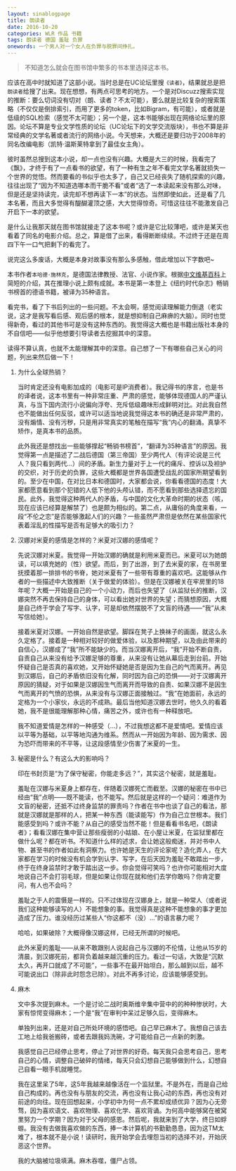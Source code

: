 ```yaml
---
layout: sinablogpage
title: 朗读者
date: 2016-10-20
categories: WLR 作品 书籍
tags: 朗读者 德国 羞耻 负罪
onewords: 一个男人对一个女人在负罪与脱罪间挣扎。
---
```

> 不知道怎么就会在图书馆中繁多的书本里选择这本书。

应该在高中时就知道了这部小说。当时总是在UC论坛里搜`《读者》`，结果就总是把`朗读者`给搜了出来。现在想想，有两点可思考的地方。一个是对Discuzz搜索实现的推断：要么切词没有切对（朗、读者？不太可能），要么就是比较复杂的搜索策略（不仅仅是倒排索引，而用了更多的token，比如Bigram，有可能），或者就是低级的SQL检索（感觉不太可能）；另一个是，这本书能够出现在网络论坛里的原因。论坛不算是专业文学性质的论坛（UC论坛下的文学交流版块），书也不算是非常经典的文学名著或者流行的网络小说。今天想来，大概还是要归功于2008年的同名改编电影（凯特·温斯莱特拿到了最佳女主角）。

彼时虽然总搜到这本小说，却一点也没有兴趣。大概是大三的时候，我看完了《飘》，才终于有了一点看书的欲望，有了一种有生之年不看完文学名著就损失一个世界的觉悟。然而要看的书似乎也太多了，自己又已经丧失了随机探索的兴趣，往往出现了“因为不知道选哪本而干脆不看”或者“选了一本读起来没有那么对味，但是还是坚持读完，读完却不想再读下一本”的状态。当然即使如此，还是看了几本名著，而且大多觉得有醍醐灌顶之感，大大觉得惊奇。可惜这往往不能激发自己开启下一本的欲望。

是什么让我那天就在图书馆就接走了这本书呢？或许是它比较薄吧，或许是某天也看着了同名的电影介绍。总之，算是借了出来，看得断断续续。不过终于还是在周四下午一口气把剩下的看完了。

说完这么多废话，大概是本身对故事没有那么多感触，借此增加以下字数吧~

本书作者`本哈德·施林克`，是德国法律教授、法官、小说作家。根据[中文维基百科](https://zh.wikipedia.org/wiki/%E6%9C%AC%E5%93%88%E5%BE%B7%C2%B7%E6%96%BD%E6%9E%97%E5%85%8B)上简短的介绍，其在推理小说上颇有成就。本书是第一本登上《纽约时代杂志》畅销书榜首的德语书籍，被译为35种语言。

看完书，看了下书后列出的一些问题。不太会啊，感觉阅读理解能力倒退（老实说，这才是我写看后感、观后感的根本，就是想抑制自己麻痹的大脑）。同时也觉得新奇，看过的其他书可是没有这种东西的。我觉得这大概也是书籍出版社本身的不自信吧——似乎他想要引导读者去挖掘其中的深意。

读得不算认真，也就不太能理解其中的深意。自己想了一下有哪些自己关心的问题，列出来然后做一下！

1. 为什么全球热销？

    当时肯定还没有电影加成的（电影可是IP消费者）。我记得书的序言，也是书的译者说，这本书里有一种非常庄重、严肃的感觉，能够体现德国人的严谨认真，与当下国内流行小说偏向浮夸、充斥低级趣味形成鲜明对比。对此我自然也不能做出任何反驳，或许可以适当地说我觉得这本书的确还是非常严肃的，没有煽情、没有污秽，只是用非常真实的笔触在描写“我”内心的翻涌。真挚不矫作，是真本书的品质。

    此外我还是想找出一些能够撑起“畅销书榜首”，“翻译为35种语言”的原因。我觉得第一点是描述了二战后德国（第三帝国）至少两代人（有评论说是三代人？我只看到两代...）间的矛盾。新生力量对于上一代的痛斥、控诉以及袒护的交织，对于历史的负罪，这些大概都是世界各国遭受战乱的国家所期望看到的。至少在中国，在对比日本和德国时，大家都会说，你看看德国的态度！大家都愿意看到那个犯错的人低下他的头颅认错，而不愿看到那些选择遗忘的国民。此外，我觉得这种两代人的矛盾，与中国的文化大革命时期的状态（咳，现在应该已经算是解禁了）也是颇为相似的。第二点，从庸俗的角度来看，一段“不伦之恋”是否能够激起人们的兴趣？一些虽然严肃但是依然在某些国家代表着淫乱的性描写是否有足够大的吸引力？

2. 汉娜对米夏的感情是怎样的？米夏对汉娜的感情呢？

    先说汉娜对米夏。我觉得一开始汉娜的确就是利用米夏而已。米夏可以为她朗读，可以填充她的（性）欲望。而后，到了出游，到了去米夏的家，在书房里抚摸着那一排排书的书脊，她对米夏有了一些带有尊重的喜欢吧。这能够从作者的一些描述中大致推断（关于做爱的体验）。但是在汉娜被关在牢房里的18年呢？大概一开始是自己的一个小动力，而后也失望了（从监狱长的推断，汉娜突然不再去保持自己的身体，可以看出她对世界的失望；而猜想原因，大概是自己终于学会了写字、认字，可是却依然摆脱不了文盲的待遇——“我”从未写信给她）。

    接着米夏对汉娜。一开始自然是欲望。脚踩在凳子上换袜子的画面，就这么永久定格了。接着是一种相对较好的做爱体验，以及那种期望，以及由此带来的自信心，汉娜成了“我”所不能缺少的。而当汉娜离开后，“我”开始不断自责，自责自己从来没有给予汉娜足够的尊重，从来没有让她从幕后走到台前。开始怀疑自己是否真的喜欢她，又开始怀疑她是否是因为生自己的气而离开。再见到汉娜后，自己的矛盾依旧没有化解，同时因为自己的恐惧——对于汉娜离开原因的猜疑，对于如果是汉娜因生气而离开而导致的自责、如果汉娜不是因生气而离开的气愤的恐惧，从来没有与汉娜正面接触过。“我”在她面前，永远的定格为一个小家伙，永远的不成熟。最后当他知道汉娜去世时，他久久的看着她，我不是很能理解那种心情，痛苦之外，或许也有一种释放吧。

    我不知道爱情是怎样的一种感受（...），不过我想这都不是爱情吧。爱情应该以平等为基础，以平等地沟通为维系。然而从一开始因为年龄、因为需求、因为恐吓而带来的不平等，让这段感情至少伤害了米夏的一生。

3. 秘密是什么？有这么大的影响吗？

    印在书封页是“为了保守秘密，你能走多远？”，其实这个秘密，就是羞耻。

    羞耻在汉娜与米夏身上都存在，伴随着汉娜死亡而截至。汉娜的秘密在书中已经由“我”点明——既不能读，也不能写。然后就是这样的一个疑问：难道作为文盲的秘密，还抵不过终身监禁的罪责吗？作者在书中也谈了自己的看法，那就是汉娜就是那样的人，把某一种东西（能读能写）作为自己立世根本。我们能感受到吗？或许不能？从自己的感受当然不能！但是看看书名吧，《朗读者》；看看汉娜在集中营让那些瘦弱的小姑娘、在小屋让米夏，在监狱里都在做什么呢？都在听书。不知道什么样的述求，会让她这般痴迷，并对书中人物、甚至书的作者如此有洞察力。也许她是天生的评论家呢？造化弄人，在大家都在学习的时候没有机会学到认字、写字，在后天因为羞耻不敢踏出一步，终于在终身监禁时才敢于踏出这一步。你会觉得可笑吗？也许你可能相对大度地说自己不会打羽毛球，但是如果让你现在就和他们去学你敢吗？你肯定要问，有人也不会吗？

    羞耻之于人的震慑是一样的。只不过体现在汉娜身上，就是一种常人（或者说我们这种能够读写的人）不能想象的事。我觉得真是这种不能想象的事才更加造成了压力。谁没经历过某些人“你这都不（没）...”的语言暴力呢？

    哈哈，如果破除？大概得像汉娜这样，已经无所谓的时候吧。

    此外米夏的羞耻——从来不敢跟别人说起自己与汉娜的不伦情，让他从15岁的清晨，到汉娜死前，都背负着越来越沉重的压力。看过一句话，大致是“沉默太久，再开口就成了不可能”，一些事不在最开始坦白，那么越到以后，越不可能说出口（除非此时怨念已除）。对此不再多讨论，应该能够感受到。

4. 麻木

    文中多次提到麻木。一个是讨论二战时奥斯维辛集中营中的的种种惨状时，大家有惊愕变得麻木；一个是“我”在审判中呆过足够久后，变得麻木。

    单独列出来，还是对自己所处环境的感悟吧。自己早已麻木了。我想自己该去工地上给我爸搬砖，或者去跟我妈洗碗，才可能给自己一点新的刺激。

    我感觉自己已经停止思考，停止了对世界的好奇。每天我只会思考自己，思考自己的心情，调整自己破碎的情绪，每天只会幻想自己能够做到什么，幻想自己自看一眼手机就睡觉。

    我在这里呆了5年，这5年我越来越像活在一个监狱里。不是外在，而是自己给自己构成的。再也没有与朋友的交流，再也没有让我心动的东西，再也没有对前途的向往。现在回想起来，小学初中为何一点不累却成绩优异？因为心无旁骛，因为喜欢语文、喜欢物理、喜欢化学、喜欢背诵。为何高中能够窝在被窝里努力一个学期？因为对于父母的感恩。然后呢，我就来到了大学，终日如蜉蝣。我没有去做我喜欢做的东西，捧一本计算机的书勤勤恳恳，因为这TM太难了，根本就不是小说！读研时，我开始学会去埋怨当初的选择不对，开始厌恶这个世界。

    我的大脑被垃圾填满。麻木吞噬，僵尸占领。